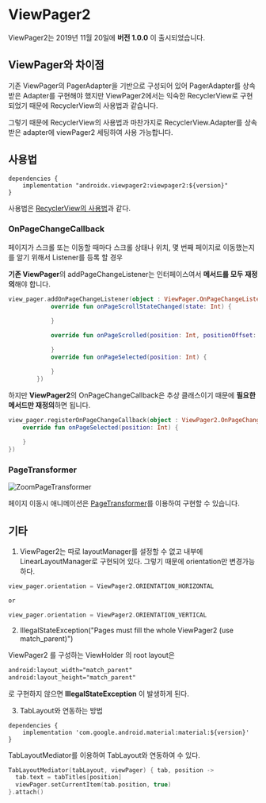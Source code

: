 # ViewPager2

ViewPager2는 2019년 11월 20일에 **버전 1.0.0** 이 출시되었습니다.

## ViewPager와 차이점

기존 ViewPager의 PagerAdapter을 기반으로 구성되어 있어 PagerAdapter를 상속받은 Adapter를 구현해야 했지만
ViewPager2에서는 익숙한 RecyclerView로 구현되었기 때문에 RecyclerView의 사용법과 같습니다.

그렇기 때문에 RecyclerView의 사용법과 마찬가지로 RecyclerView.Adapter를 상속받은 adapter에 viewPager2 세팅하여 사용 가능합니다.

## 사용법

```
dependencies {
    implementation "androidx.viewpager2:viewpager2:${version}"
}
```
사용법은 [RecyclerView의 사용법](https://github.com/Knowre-Dev/AndroidDevCurriculum/blob/content/recyclerView/Android/ViewComponent/View/AdapterViews/RecyclerView/RecyclerView.md)과 같다.

### OnPageChangeCallback

페이지가 스크롤 또는 이동할 때마다 스크롤 상태나 위치, 몇 번째 페이지로 이동했는지를 알기 위해서 Listener를 등록 할 경우 

**기존 ViewPager**의 addPageChangeListener는 인터페이스여서 **메서드를 모두 재정의**해야 합니다.

``` kotlin
view_pager.addOnPageChangeListener(object : ViewPager.OnPageChangeListener {
            override fun onPageScrollStateChanged(state: Int) {
            
            }

            override fun onPageScrolled(position: Int, positionOffset: Float, positionOffsetPixels: Int) {

            }
            override fun onPageSelected(position: Int) {

            }
        })
```
하지만 **ViewPager2**의 OnPageChangeCallback은 추상 클래스이기 때문에 **필요한 메서드만 재정의**하면 됩니다.

``` kotlin
view_pager.registerOnPageChangeCallback(object : ViewPager2.OnPageChangeCallback() {
    override fun onPageSelected(position: Int) {
    
    }
})
```

### PageTransformer

![ZoomPageTransformer](https://i.stack.imgur.com/wY0Dj.gif)

페이지 이동시 애니메이션은 [PageTransformer](https://developer.android.com/training/animation/screen-slide-2#pagetransformer)를 이용하여 구현할 수 있습니다.

## 기타

1. ViewPager2는 따로 layoutManager를 설정할 수 없고 내부에 LinearLayoutManager로 구현되어 있다.
그렇기 때문에 orientation만 변경가능하다.
``` kotlin
view_pager.orientation = ViewPager2.ORIENTATION_HORIZONTAL

or

view_pager.orientation = ViewPager2.ORIENTATION_VERTICAL
```

2. IllegalStateException("Pages must fill the whole ViewPager2 (use match_parent)")

ViewPager2 를 구성하는 ViewHolder 의 root layout은 
``` xml
android:layout_width="match_parent"
android:layout_height="match_parent" 
```
로 구현하지 않으면 **IllegalStateException** 이 발생하게 된다.

3. TabLayout와 연동하는 방법

```
dependencies {
    implementation 'com.google.android.material:material:${version}' 
}
```
TabLayoutMediator를 이용하여 TabLayout와 연동하여  수 있다.
``` kotlin
TabLayoutMediator(tabLayout, viewPager) { tab, position ->
  tab.text = tabTitles[position]
  viewPager.setCurrentItem(tab.position, true)
}.attach()
```
